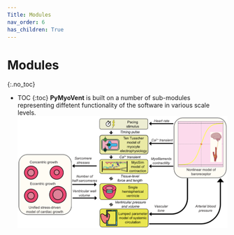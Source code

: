 ```yaml
---
Title: Modules
nav_order: 6
has_children: True
---
```



# Modules
{:.no_toc}

* TOC
{:toc}
**PyMyoVent** is built on a number of sub-modules representing diffetent functionality of the software in various scale levels.
![Flowchart](Flowchart.png)
